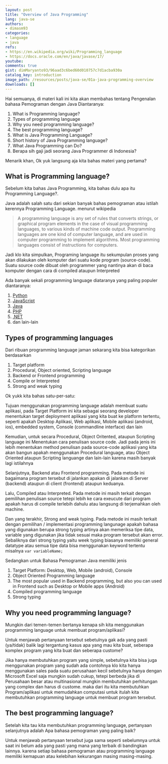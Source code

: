 ```yaml
---
layout: post
title: "Overview of Java Programming"
lang: java-se
authors:
- dimasm93
categories:
- language
- java
refs: 
- https://en.wikipedia.org/wiki/Programming_language
- https://docs.oracle.com/en/java/javase/17/
youtube: 
comments: true
gist: dimMaryanto93/96aad3c6bed60d010757c7d1acba930a
catalog_key: introduction
image_path: /resources/posts/java-se/01a-java-programming-overview
downloads: []
---
```


Hai semuanya, di materi kali ini kita akan membahas tentang Pengenalan bahasa Pemograman dengan Java Diantaranya:

1. What is Programming language?
2. Types of programming language
3. Why you need programming language?
4. The best programming language?
5. What is Java Programming Language?
6. Short history of Java Programming language?
7. What Java Programming can Do?
8. Berapa sih gaji jadi seorang Java Programmer di Indonesia?

Menarik khan, Ok yuk langsung aja kita bahas materi yang pertama?

<!--more-->

## What is Programming language?

Sebelum kita bahas Java Programming, kita bahas dulu apa itu Programming Language?.

Java adalah salah satu dari sekian banyak bahas pemograman atau istilah kerennya Programming Language. menurut wikipedia

> A programming language is any set of rules that converts strings, or graphical program elements in the case of visual programming languages, to various kinds of machine code output. Programming languages are one kind of computer language, and are used in computer programming to implement algorithms. Most programming languages consist of instructions for computers.

Jadi klo kita simpulkan, Programing language itu sekumpulan proses yang akan dilakukan oleh komputer dari suatu kode program (source-code). Suatu source code dibuat oleh programmer yang nantinya akan di baca komputer dengan cara di compiled ataupun Interpreted

Ada banyak sekali programming language diataranya yang paling populer diantaranya:

1. [Python](https://www.python.org/)
2. [JavaScript](https://developer.mozilla.org/en-US/docs/Web/JavaScript)
3. [Java](https://www.oracle.com/java/)
4. [PHP](https://www.php.net/)
5. [.NET](https://dotnet.microsoft.com/en-us/)
6. dan lain-lain

## Types of programming languages

Dari ribuan programming language jaman sekarang kita bisa kategorikan berdasarkan 

1. Target platform
2. Procedural, Object oriented, Scripting language
3. Backend or Frontend programming
4. Compile or Interpreted
5. Strong and weak typing

Ok yukk kita bahas satu-per-satu: 

Tujuan menggunakan programming language adalah membuat suatu aplikasi, pada Target Platform ini kita sebagai seorang developer menentukan target deployment aplikasi yang kita buat ke platform tertentu, seperti apakah Desktop Aplikasi, Web aplikasi, Mobile aplikasi (android, ios), embedded system, Console (commandline interface) dan lain

Kemudian, untuk secara Procedural, Object Oritented, ataupun Scripting language ini Menentukan cara penulisan source code. Jadi pada jenis ini lebih menentukan method penulisan pada source-code aplikasi yang kita akan bangun apakah menggunakan Procedural language, atau Object Oriented ataupun Scripting languange dan lain-lain karena masih banyak lagi istilahnya

Selanjutnya, Backend atau Frontend programming. Pada metode ini bagaimana program tersebut di jalankan apakan di jalankan di Server (backend) ataupun di client (frontend) ataupun keduanya.

Lalu, Compiled atau Interpreted. Pada metode ini masih terkait dengan pemilihan penulisan source tetepi lebih ke cara exeucute dari program apakah harus di compile terlebih dahulu atau langsung di terjemahkan oleh machine.

Dan yang terakhir, Strong and weak typing. Pada metode ini masih terkait dengan pemilihan / implementasi programming langunage apakah bahasa yang digunakan berupa strong typing artinya akan memeriksa tipe data, variable yang digunakan jika tidak sesuai maka program tersebut akan error. Sebaliknya dari strong typing yaitu week typing biasanya memiliki general datatype atau semua tipe data bisa menggunakan keyword tertentu misalnya `var variableName;`

Sedangkan untuk Bahasa Pemograman Java memiliki jenis

1. Target Platform: Desktop, Web, Mobile (android), Console
2. Object Oriented Programming language
3. The most popular used in Backend programming, but also you can used in Frontend such as Desktop or Mobile apps (Android)
4. Compiled programming language
5. Strong typing

## Why you need programming language?

Mungkin dari temen-temen bertanya kenapa sih kita menggunakan programming language untuk membuat program/aplikasi?

Untuk menjawab pertanyaan tersebut sebetulnya gak ada yang pasti (ya/tidak) balik lagi tergantung kasus apa yang mau kita buat, seberapa komplex program yang kita buat dan seberapa custome?

Jika hanya membutuhkan program yang simple, sebetulnya kita bisa juga menggunakan program yang sudah ada contohnya klo kita hanya menggunakan sales pada suatu perusahaan kecil sebetulnya hanya dengan Microsoft Excel saja mungkin sudah cukup, tetepi berbeda jika di Perusahaan besar atau multinasional mungkin membutuhkan perhitungan yang complex dan harus di custome. maka dari itu kita membutuhkan Program/aplikasi untuk memudahkan computasi untuk itulah kita membutuhkan programming language untuk membuat program tersebut.

## The best programming language?

Setelah kita tau kita membutuhkan programming language, pertanyaan selanjutnya adalah Apa bahasa pemograman yang paling baik?

Untuk menjawab pertanyaan tersebut juga sama seperti sebelumnya untuk saat ini belum ada yang pasti yang mana yang terbaik di bandingkan lainnya. karena setiap bahasa pemograman atau programming language memiliki kemapuan atau kelebihan kekurangan masing masing-masing.